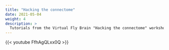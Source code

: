 ```yaml
---
title: "Hacking the connectome"
date: 2021-05-04
weight: 4
description: >
  Tutorials from the Virtual Fly Brain "Hacking the connectome" workshop that was run in collaboration with the Drosophila Connectomics Group based at the Dept of Zoology, University of Cambridge.
---
```


{{< youtube FfhAgQLxx0Q >}}
